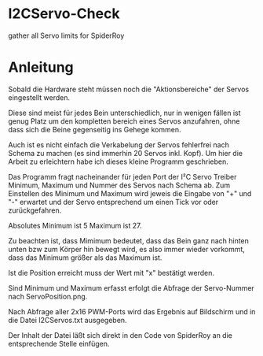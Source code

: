 # I2CServo-Check
gather all Servo limits for SpiderRoy

# Anleitung
Sobald die Hardware steht müssen noch die "Aktionsbereiche" der Servos eingestellt werden.

Diese sind meist für jedes Bein unterschiedlich, nur in wenigen fällen ist genug Platz um den kompletten bereich eines Servos anzufahren, ohne dass sich die Beine gegenseitig ins Gehege kommen.

Auch ist es nicht einfach die Verkabelung der Servos fehlerfrei nach Schema zu machen (es sind immerhin 20 Servos inkl. Kopf).
Um hier die Arbeit zu erleichtern habe ich dieses kleine Programm geschrieben.

Das Programm fragt nacheinander für jeden Port der I²C Servo Treiber Minimum, Maximum und Nummer des Servos nach Schema ab.
Zum Einstellen des Minimum und Maximum wird jeweis die Eingabe von "+" und "-" erwartet und der Servo entsprechend um einen Tick vor oder zurückgefahren.

Absolutes Minimum ist 5 Maximum ist 27.

Zu beachten ist, dass Mimimum bedeutet, dass das Bein ganz nach hinten unten bzw zum Körper hin bewegt wird, es also immer wieder vorkommt, dass das Minimum größer als das Maximum ist.

Ist die Position erreicht muss der Wert mit "x" bestätigt werden.

Sind Minimum und Maximum erfasst erfolgt die Abfrage der Servo-Nummer nach ServoPosition.png.

Nach Abfrage aller 2x16 PWM-Ports wird das Ergebnis auf Bildschirm und in die Datei I2CServos.txt ausgegeben.

Der Inhalt der Datei läßt sich direkt in den Code von SpiderRoy an die entsprechende Stelle einfügen.
